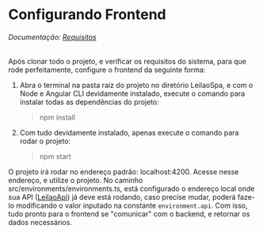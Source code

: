 # Configurando Frontend 

###### Documentação: [Requisitos](https://angular.io/guide/setup-local#prerequisites)

Após clonar todo o projeto, e verificar os requisitos do sistema, para que rode perfeitamente, configure o frontend da seguinte forma:

1. Abra o terminal na pasta raíz do projeto no diretório LeilaoSpa, e com o Node e Angular CLI devidamente instalado, execute o comando para instalar todas as dependências do projeto: 
    > npm install
    
2. Com tudo devidamente instalado, apenas execute o comando para rodar o projeto:
    > npm start
    
O projeto irá rodar no endereço padrão: localhost:4200. 
Acesse nesse endereço, e utilize o projeto. No caminho src/environments/environments.ts, 
está configurado o endereço local onde sua API ([LeilaoApi](https://github.com/bpereiraalmeida7/auction-mvp/blob/master/LeilaoApi/README.md)) já deve está rodando, caso precise mudar, poderá faze-lo modificando o valor inputado na constante `environment.api`. Com isso, tudo pronto para o frontend se "comunicar" com o backend, e retornar os dados necessários.
